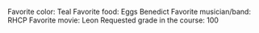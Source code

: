 Favorite color: Teal
Favorite food: Eggs Benedict
Favorite musician/band: RHCP
Favorite movie: Leon
Requested grade in the course: 100
